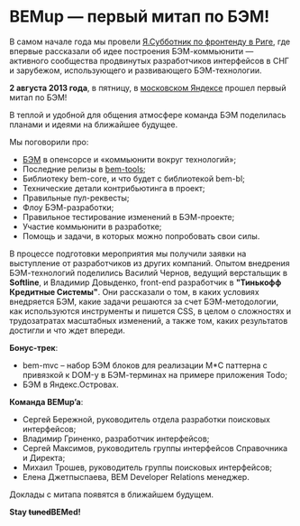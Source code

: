 # BEMup — первый митап по БЭМ!

В самом начале года мы провели [Я.Субботник по фронтенду в Риге](https://events.yandex.ru/events/yasubbotnik/riga-apr-2013/),
где впервые рассказали об идее построения БЭМ-коммьюнити — активного сообщества продвинутых
разработчиков интерфейсов в СНГ и зарубежом, использующего и развивающего БЭМ-технологии.

**2 августа 2013 года**, в пятницу, в [московском Яндексе](https://company.yandex.ru/contacts/redrose/) прошел первый
митап по БЭМ!

В теплой и удобной для общения атмосфере команда БЭМ поделилась планами и идеями на ближайшее будущее.

Мы поговорили про:

* [БЭМ](https://ru.bem.info/) в опенсорсе и «коммьюнити вокруг технологий»;
* Последние релизы в [bem-tools](https://ru.bem.info/tools/bem/bem-tools/);
* Библиотеку bem-core, и что будет с библиотекой bem-bl;
* Технические детали контрибьютинга в проект;
* Правильные пул-реквесты;
* Флоу БЭМ-разработки;
* Правильное тестирование изменений в БЭМ-проекте;
* Участие коммьюнити в разработке;
* Помощь и задачи, в которых можно попробовать свои силы.

В процессе подготовки мероприятия мы получили заявки на выступление от разработчиков из других компаний.
Опытом внедрения БЭМ-технологий поделились Василий Чернов, ведущий верстальщик в **Softline**, и Владимир Довыденко,
front-end разработчик в **"Тинькофф Кредитные Системы"**. Они рассказали о том, в каких условиях внедряется БЭМ,
какие задачи решаются за счет БЭМ-методологии, как используются инструменты и пишется CSS, в целом о сложностях
и трудозатратах масштабных изменений, а также том, каких результатов достигли и что ждет впереди.

**Бонус-трек**:

* bem-mvc – набор БЭМ блоков для реализации M*C паттерна с привязкой к DOM-у в БЭМ-терминах на примере приложения Todo;
* БЭМ в Яндекс.Островах.

**Команда BEMup’a**:

* Сергей Бережной, руководитель отдела разработки поисковых интерфейсов;
* Владимир Гриненко, разработчик интерфейсов;
* Сергей Максимов, руководитель группы интерфейсов Справочника и Директа;
* Михаил Трошев, руководитель группы поисковых интерфейсов;
* Елена Джетпыспаева, BEM Developer Relations менеджер.

Доклады с митапа появятся в ближайшем будущем.

**Stay ~~tuned~~BEMed!**
